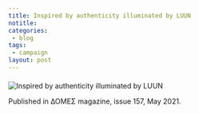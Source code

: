```yaml
---
title: Inspired by authenticity illuminated by LUUN
notitle: 
categories:
 - blog
tags:
 - campaign
layout: post
---
```


<div style="margin-top: 20px;">
  <img src="/luun/assets/images/campaign2021/inspired-by-authenticity-illuminated-by-luun.jpg" alt="Inspired by authenticity illuminated by LUUN" class="bordered" />
</div>

Published in ΔΟΜΕΣ magazine, issue 157, May 2021.
